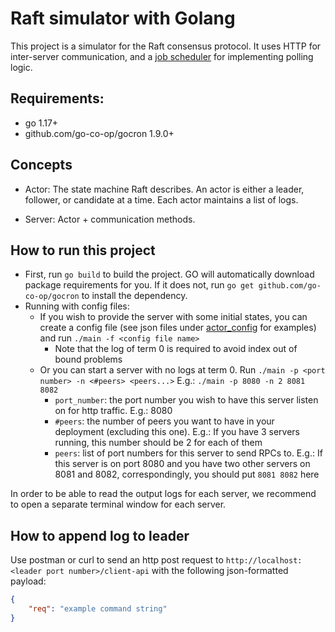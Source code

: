 # Raft simulator with Golang
This project is a simulator for the Raft consensus protocol. It uses HTTP for inter-server communication, and a [job scheduler](https://github.com/go-co-op/gocron) for implementing polling logic.

## Requirements:
- go 1.17+
- github.com/go-co-op/gocron 1.9.0+


## Concepts
- Actor: The state machine Raft describes. An actor is either a leader, follower, or candidate at a time. Each actor maintains a list of logs.

- Server: Actor + communication methods.

## How to run this project
- First, run `go build` to build the project. GO will automatically download package requirements for you. If it does not, run `go get github.com/go-co-op/gocron` to install the dependency.
- Running with config files:
    - If you wish to provide the server with some initial states, you can create a config file (see json files under [actor_config](./actor_config) for examples) and run `./main -f <config file name>`
        - Note that the log of term 0 is required to avoid index out of bound problems
    - Or you can start a server with no logs at term 0. Run `./main -p <port number> -n <#peers> <peers...>` E.g.: `./main -p 8080 -n 2 8081 8082`
        - `port_number`: the port number you wish to have this server listen on for http traffic. E.g.: 8080
        - `#peers`: the number of peers you want to have in your deployment (excluding this one). E.g.: If you have 3 servers running, this number should be 2 for each of them
        - `peers`: list of port numbers for this server to send RPCs to. E.g.: If this server is on port 8080 and you have two other servers on 8081 and 8082, correspondingly, you should put `8081 8082` here

In order to be able to read the output logs for each server, we recommend to open a separate terminal window for each server.

## How to append log to leader
Use postman or curl to send an http post request to `http://localhost:<leader port number>/client-api` with the following json-formatted payload:
```JSON
{
    "req": "example command string"
}
```